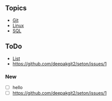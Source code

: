 ## Topics

- [Git](notes/git)
- [Linux](notes/linux)
- [SQL](notes/sql)

## ToDo
- [List](https://github.com/deepakgit2/seton/issues/1)
- https://github.com/deepakgit2/seton/issues/1

### New
- [ ] hello
- [ ] https://github.com/deepakgit2/seton/issues/1
